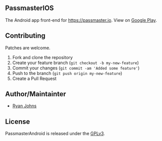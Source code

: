 ## PassmasterIOS

The Android app front-end for <https://passmaster.io>. View on [Google Play](https://play.google.com/store/apps/details?id=io.passmaster.Passmaster).

## Contributing

Patches are welcome.

1. Fork and clone the repository
2. Create your feature branch (`git checkout -b my-new-feature`)
3. Commit your changes (`git commit -am 'Added some feature'`)
4. Push to the branch (`git push origin my-new-feature`)
5. Create a Pull Request

## Author/Maintainter

 * [Ryan Johns](https://github.com/ryanjohns)

## License

PassmasterAndroid is released under the [GPLv3](https://www.gnu.org/licenses/).

